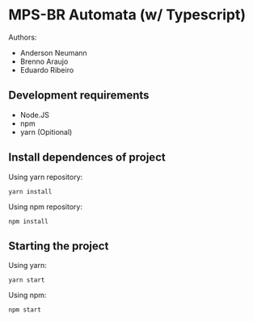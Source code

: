 
# MPS-BR Automata (w/ Typescript)

  Authors: 
  * Anderson Neumann
  * Brenno Araujo
  * Eduardo Ribeiro

## Development requirements

* Node.JS
* npm
* yarn (Opitional)

  

## Install dependences of project
Using yarn repository:
```
yarn install
```
Using npm repository:
```
npm install
```
## Starting the project
Using yarn:
```
yarn start
```
Using npm:
```
npm start
```